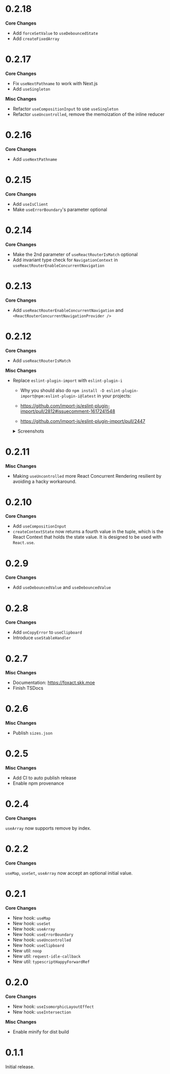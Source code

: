 # 0.2.18

**Core Changes**

- Add `forceSetValue` to `useDebouncedState`
- Add `createFixedArray`

# 0.2.17

**Core Changes**

- Fix `useNextPathname` to work with Next.js
- Add `useSingleton`

**Misc Changes**

- Refactor `useCompositionInput` to use `useSingleton`
- Refactor `useUncontrolled`, remove the memoization of the inline reducer

# 0.2.16

**Core Changes**

- Add `useNextPathname`

# 0.2.15

**Core Changes**

- Add `useIsClient`
- Make `useErrorBoundary`'s parameter optional

# 0.2.14

**Core Changes**

- Make the 2nd parameter of `useReactRouterIsMatch` optional
- Add invariant type check for `NavigationContext` in `useReactRouterEnableConcurrentNavigation`

# 0.2.13

**Core Changes**

- Add `useReactRouterEnableConcurrentNavigation` and `<ReactRouterConcurrentNavigationProvider />`

# 0.2.12

**Core Changes**

- Add `useReactRouterIsMatch`

**Misc Changes**

- Replace `eslint-plugin-import` with `eslint-plugin-i`
  - Why you should also do `npm install -D eslint-plugin-import@npm:eslint-plugin-i@latest` in your projects:

  - https://github.com/import-js/eslint-plugin-import/pull/2812#issuecomment-1617241548
  - https://github.com/import-js/eslint-plugin-import/pull/2447

  <details>
  <summary>Screenshots</summary>

  ![](https://pic.skk.moe/misc/HdUAUWOEQFVs9Tk0MvRqq.png)
  ![](https://pic.skk.moe/misc/lO3aKLfXBo3hcAwJoGCED.jpeg)
  ![](https://pic.skk.moe/misc/4bWD1kBv65_8oYRlU7rsg.jpeg)

  </details>

# 0.2.11

**Misc Changes**

- Making `useUncontrolled` more React Concurrent Rendering resilient by avoiding a hacky workaround.

# 0.2.10

**Core Changes**

- Add `useCompositionInput`
- `createContextState` now returns a fourth value in the tuple, which is the React Context that holds the state value. It is designed to be used with `React.use`.

# 0.2.9

**Core Changes**

- Add `useDebouncedValue` and `useDebouncedValue`

# 0.2.8

**Core Changes**

- Add `onCopyError` to `useClipboard`
- Introduce `useStableHandler`

# 0.2.7

**Misc Changes**

- Documentation: https://foxact.skk.moe
- Finish TSDocs

# 0.2.6

**Misc Changes**

- Publish `sizes.json`

# 0.2.5

**Misc Changes**

- Add CI to auto publish release
- Enable npm provenance

# 0.2.4

**Core Changes**

`useArray` now supports remove by index.

# 0.2.2

**Core Changes**

`useMap`, `useSet`, `useArray` now accept an optional initial value.

# 0.2.1

**Core Changes**

- New hook: `useMap`
- New hook: `useSet`
- New hook: `useArray`
- New hook: `useErrorBoundary`
- New hook: `useUncontrolled`
- New hook: `useClipboard`
- New util: `noop`
- New util: `request-idle-callback`
- New util: `typescriptHappyForwardRef`

# 0.2.0

**Core Changes**

- New hook: `useIsomorphicLayoutEffect`
- New hook: `useIntersection`

**Misc Changes**

- Enable minify for dist build

# 0.1.1

Initial release.
